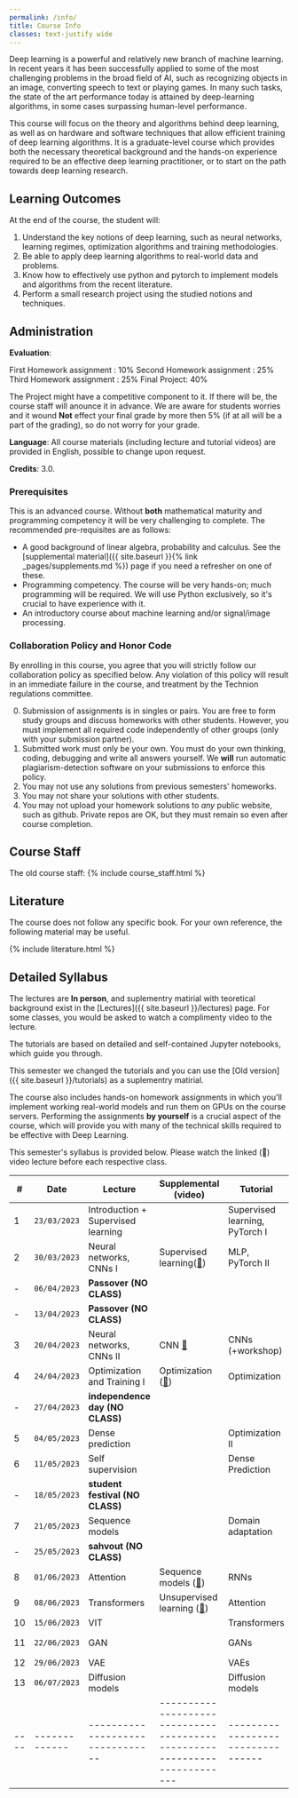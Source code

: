 ```yaml
---
permalink: /info/
title: Course Info
classes: text-justify wide
---
```


Deep learning is a powerful and relatively new branch of machine learning. In
recent years it has been successfully applied to some of the most challenging
problems in the broad field of AI, such as recognizing objects in an image,
converting speech to text or playing games. In many such tasks, the state of
the art performance today is attained by deep-learning algorithms, in some
cases surpassing human-level performance.

This course will focus on the theory and algorithms behind deep learning, as
well as on hardware and software techniques that allow efficient training of
deep learning algorithms. It is a graduate-level course which provides both the
necessary theoretical background and the hands-on experience required to be an
effective deep learning practitioner, or to start on the path towards deep
learning research.

## Learning Outcomes

At the end of the course, the student will:

1.	Understand the key notions of deep learning, such as neural networks,
    learning regimes, optimization algorithms and training methodologies.
1.  Be able to apply deep learning algorithms to real-world data and problems.
1.	Know how to effectively use python and pytorch to implement models and
    algorithms from the recent literature.
1.	Perform a small research project using the studied notions and techniques.


## Administration

**Evaluation**: 

First Homework assignment : 10% 
Second Homework assignment : 25%
Third Homework assignment : 25%
Final Project: 40%

The Project might have a competitive component to it. If there will be, the course staff will anounce it in advance.
We are aware for students worries and it wound **Not** effect your final grade by more then 5% (if at all will be a part of the grading), so do not worry for your grade.


**Language**: All course materials (including lecture and tutorial videos) are provided in English, possible to change upon request.

**Credits**: 3.0.

### Prerequisites

This is an advanced course. Without **both** mathematical maturity and
programming competency it will be very challenging to complete.
The recommended pre-requisites are as follows:

- A good background of linear algebra, probability and calculus. See the
  [supplemental material]({{ site.baseurl }}{% link _pages/supplements.md %})
  page if you need a refresher on one of these.
- Programming competency. The course will be very hands-on; much programming
  will be required.  We will use Python exclusively, so it's crucial to have
  experience with it.
- An introductory course about machine learning and/or signal/image processing.

### Collaboration Policy and Honor Code

By enrolling in this course, you agree that you will strictly follow our
collaboration policy as specified below. Any violation of this policy will
result in an immediate failure in the course, and treatment by the Technion
regulations committee.

0. Submission of assignments is in singles or pairs.
   You are free to form study groups and discuss homeworks with other students.
   However, you must implement all required code independently of other groups
   (only with your submission partner).
1. Submitted work must only be your own. You must do your own thinking,
   coding, debugging and write all answers yourself. We **will** run automatic
   plagiarism-detection software on your submissions to enforce this policy.
3. You may not use any solutions from previous semesters' homeworks.
4. You may not share your solutions with other students.
5. You may not upload your homework solutions to *any* public website, such as
   github. Private repos are OK, but they must remain so even after course completion.

## Course Staff
The old course staff:
{% include course_staff.html %}

## Literature

The course does not follow any specific book. For your own reference, the
following material may be useful.

{% include literature.html %}

## Detailed Syllabus


The lectures are **In person**, and suplementry matirial with teoretical background 
exist in the [Lectures]({{ site.baseurl }}/lectures) page.
For some classes, you would be asked to watch a complimenty video to the lecture.

The tutorials are based on detailed and self-contained Jupyter notebooks, which guide you through.

This semester we changed the tutorials and you can use the [Old version]({{ site.baseurl }}/tutorials) as a suplementry matirial.

The course also includes hands-on homework assignments in which you'll
implement working real-world models and run them on GPUs on the course servers.
Performing the assignments **by yourself**  is a crucial aspect of the course, which
will provide you with many of the technical skills required to be effective
with Deep Learning.

This semester's syllabus is provided below. Please watch the linked (🔗) video
lecture before each respective class.

| #    | Date             | Lecture                             | Supplemental (video)                                                      | Tutorial                          | Homework    |
| ---- | -------------    | -------------------------------     | ------------------------------------------------------------------------- | --------------------------------- | ----------  |
| 1    | `23/03/2023`     | Introduction + Supervised learning  |                                                                           | Supervised learning, PyTorch I 	|    HW1      |
| 2    | `30/03/2023`     | Neural networks, CNNs I             | Supervised learning([🔗]({{site.baseurl}}/lectures/02-supervised/))       | MLP, PyTorch II                   |             |
| -    | `06/04/2023`     | **Passover (NO CLASS)**             |                                                                           |                                   |             |
| -    | `13/04/2023`     | **Passover (NO CLASS)**             |                                                                           |                                   |             |
| 3    | `20/04/2023`     | Neural networks, CNNs II            | CNN    [🔗]({{site.baseurl}}/lectures/03-neural_nets/)                    | CNNs (+workshop)                  |             |
| 4    | `24/04/2023`     | Optimization and Training I         | Optimization ([🔗]({{site.baseurl}}/lectures/04-optimization/))           | Optimization                      |             |
| -    | `27/04/2023`     | **independence day (NO CLASS)**     |                                                                           |                                   |             |
| 5    | `04/05/2023`     | Dense prediction                    |                                                                           | Optimization II      	            |     HW2     |
| 6    | `11/05/2023`     | Self supervision                    |                                                                           | Dense Prediction 				    |             |
| -    | `18/05/2023`     | **student festival (NO CLASS)**     |                                                                           |                                   |             |
| 7    | `21/05/2023`     | Sequence models                     |                                                                           | Domain adaptation				    |             |
| -    | `25/05/2023`     | **sahvout (NO CLASS)**     			|                                                                           |                                   |             |
| 8    | `01/06/2023`     | Attention     	                    | Sequence models ([🔗]({{site.baseurl}}/lectures/05-sequence/))            | RNNs				                |    HW3      |
| 9    | `08/06/2023`  	  | Transformers            			| Unsupervised learning ([🔗]({{site.baseurl}}/lectures/06-unsupervised/))  | Attention	               		    |             |
| 10   | `15/06/2023`     | VIT                                 |                                                                           | Transformers                      |             |
| 11   | `22/06/2023`     | GAN                                 |                                                                           | GANs		                   	    |Final Project|
| 12   | `29/06/2023`     | VAE                                 |                                                                           | VAEs                              |             |
| 13   | `06/07/2023`     | Diffusion models                    |                                                                           | Diffusion models                  |             | 
| ---- | -------------    | --------------------------------    | ------------------------------------------------------------------------- | --------------------------------- | ----------- |
